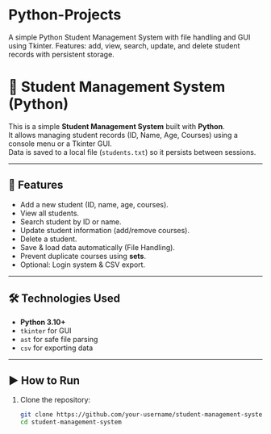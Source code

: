 # Python-Projects
A simple Python Student Management System with file handling and GUI using Tkinter. Features: add, view, search, update, and delete student records with persistent storage.
# 🏫 Student Management System (Python)

This is a simple **Student Management System** built with **Python**.  
It allows managing student records (ID, Name, Age, Courses) using a console menu or a Tkinter GUI.  
Data is saved to a local file (`students.txt`) so it persists between sessions.

---

## 🚀 Features
- Add a new student (ID, name, age, courses).
- View all students.
- Search student by ID or name.
- Update student information (add/remove courses).
- Delete a student.
- Save & load data automatically (File Handling).
- Prevent duplicate courses using **sets**.
- Optional: Login system & CSV export.

---

## 🛠 Technologies Used
- **Python 3.10+**
- `tkinter` for GUI
- `ast` for safe file parsing
- `csv` for exporting data

---

## ▶️ How to Run
1. Clone the repository:
   ```bash
   git clone https://github.com/your-username/student-management-system.git
   cd student-management-system
